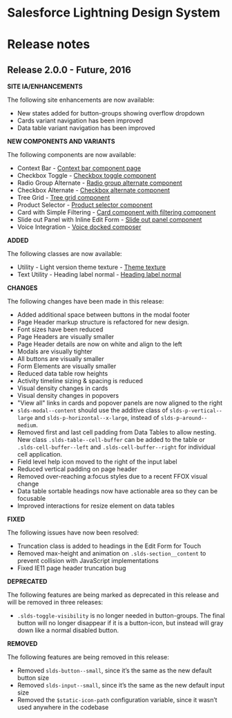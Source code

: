 # Salesforce Lightning Design System
# Release notes

## Release 2.0.0 - Future, 2016

**SITE IA/ENHANCEMENTS**

The following site enhancements are now available:

- New states added for button-groups showing overflow dropdown
- Cards variant navigation has been improved
- Data table variant navigation has been improved

**NEW COMPONENTS AND VARIANTS**

The following components are now available:

- Context Bar - [Context bar component page](/components/navigation/#context-bar/)
- Checkbox Toggle - [Checkbox toggle component](/components/forms/#checkbox-toggle)
- Radio Group Alternate - [Radio group alternate component](/components/forms/#radio-group-alternate)
- Checkbox Alternate - [Checkbox alternate component](/components/forms/#checkbox-alternate)
- Tree Grid - [Tree grid component](/components/trees/#grid)
- Product Selector - [Product selector component](/components/product-selector/)
- Card with Simple Filtering - [Card component with filtering component](/components/cards/#with-filtering)
- Slide out Panel with Inline Edit Form - [Slide out panel component](/components/panels/#slide-out)
- Voice Integration - [Voice docked composer](/components/docked-composer/#voice)

**ADDED**

The following classes are now available:

- Utility - Light version theme texture - [Theme texture](/components/utilities/themes/#color)
- Text Utility - Heading label normal - [Heading label normal](/components/utilities/text/#heading-label-normal)

**CHANGES**

The following changes have been made in this release:

- Added additional space between buttons in the modal footer
- Page Header markup structure is refactored for new design.
- Font sizes have been reduced
- Page Headers are visually smaller
- Page Header details are now on white and align to the left
- Modals are visually tighter
- All buttons are visually smaller
- Form Elements are visually smaller
- Reduced data table row heights
- Activity timeline sizing & spacing is reduced
- Visual density changes in cards
- Visual density changes in popovers
- "View all" links in cards and popover panels are now aligned to the right
- `slds-modal--content` should use the additive class of `slds-p-vertical--large` and `slds-p-horizontal--x-large`, instead of `slds-p-around--medium`.
- Removed first and last cell padding from Data Tables to allow nesting. New
  class `.slds-table--cell-buffer` can be added to the table or `.slds-cell-buffer--left` and `.slds-cell-buffer--right` for individual cell application.
- Field level help icon moved to the right of the input label
- Reduced vertical padding on page header
- Removed over-reaching a:focus styles due to a recent FFOX visual change
- Data table sortable headings now have actionable area so they can be focusable
- Improved interactions for resize element on data tables

**FIXED**

The following issues have now been resolved:

- Truncation class is added to headings in the Edit Form for Touch
- Removed max-height and animation on `.slds-section__content` to prevent collision with JavaScript implementations
- Fixed IE11 page header truncation bug

**DEPRECATED**

The following features are being marked as deprecated in this release and will be removed in three releases:

- `.slds-toggle-visibility` is no longer needed in button-groups. The final button will no longer disappear if it is a button-icon, but instead will gray down like a normal disabled button.

**REMOVED**

The following features are being removed in this release:

- Removed `slds-button--small`, since it’s the same as the new default button size
- Removed `slds-input--small`, since it’s the same as the new default input size
- Removed the `$static-icon-path` configuration variable, since it wasn’t used anywhere in the codebase
